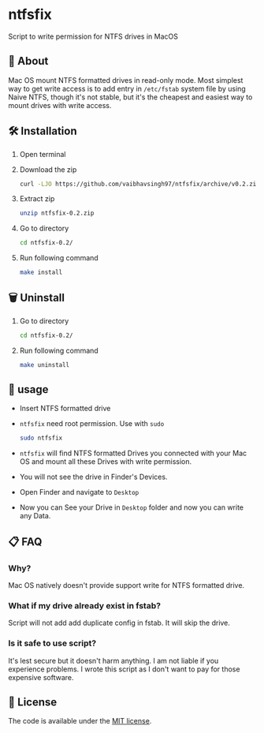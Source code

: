 # ntfsfix

Script to write permission for NTFS drives in MacOS

## 📜 About

Mac OS mount NTFS formatted drives in read-only mode. Most simplest way to get 
write access is to add entry in `/etc/fstab` system file by using Naive NTFS, though it's
not stable, but it's the cheapest and easiest way to mount drives with write access.

## 🛠 Installation

1. Open terminal

2. Download the zip

   ```sh
   curl -LJO https://github.com/vaibhavsingh97/ntfsfix/archive/v0.2.zip
   ```

3. Extract zip

    ```sh
    unzip ntfsfix-0.2.zip
    ```
4. Go to directory

   ```sh
   cd ntfsfix-0.2/
   ```

5. Run following command

    ```sh
    make install
    ```

## 🗑 Uninstall

1. Go to directory

   ```sh
   cd ntfsfix-0.2/
   ```

2. Run following command

    ```sh
    make uninstall
    ```

## 🚀 usage

- Insert NTFS formatted drive
- `ntfsfix` need root permission. Use with `sudo`

    ```sh
    sudo ntfsfix
    ```

- `ntfsfix` will find NTFS formatted Drives you connected with your Mac OS and mount all these Drives with write permission.
- You will not see the drive in Finder's Devices.
- Open Finder and navigate to `Desktop`
- Now you can See your Drive in `Desktop` folder and now you can write any Data.

## 📋 FAQ

### Why?

Mac OS natively doesn't provide support write for NTFS formatted drive.

### What if my drive already exist in fstab?

Script will not add add duplicate config in fstab. It will skip the drive.

### Is it safe to use script?

It's lest secure but it doesn't harm anything. I am not liable if you experience problems.
I wrote this script as I don't want to pay for those expensive software.

## 🚩 License

The code is available under the [MIT license](https://github.com/vaibhavsingh97/ntfsfix/blob/master/LICENSE).
